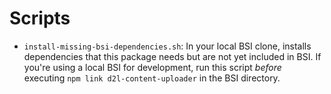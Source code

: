 # Scripts

- `install-missing-bsi-dependencies.sh`: In your local BSI clone, installs dependencies that this package needs but are not yet included in BSI. If you're using a local BSI for development, run this script _before_ executing `npm link d2l-content-uploader` in the BSI directory.
